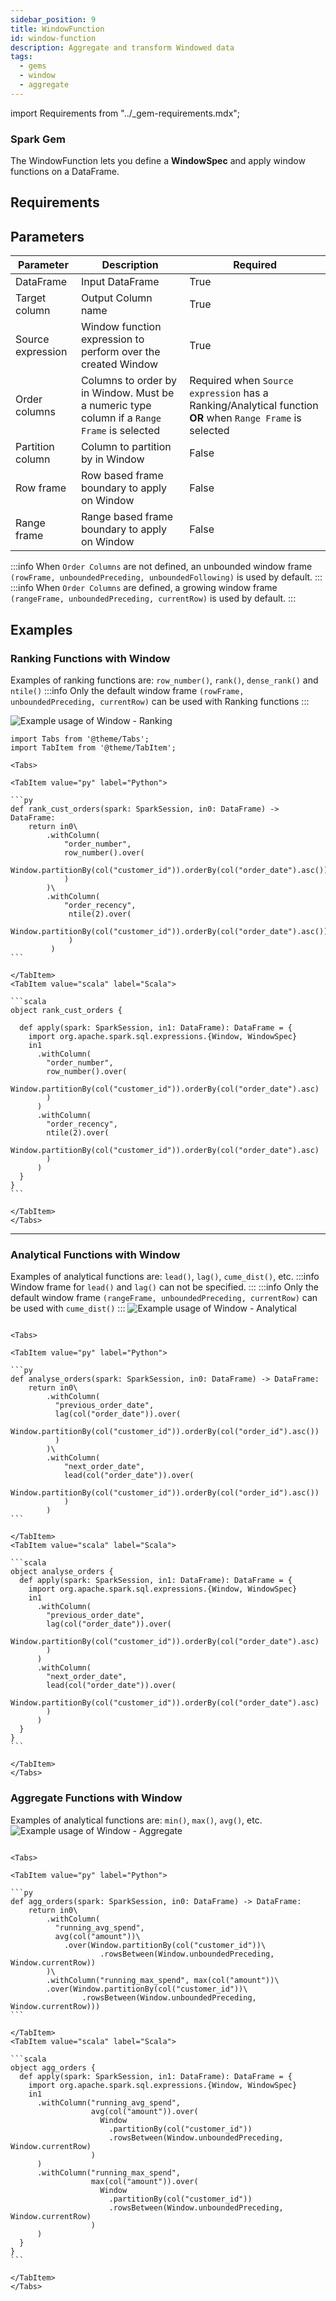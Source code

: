 ```yaml
---
sidebar_position: 9
title: WindowFunction
id: window-function
description: Aggregate and transform Windowed data
tags:
  - gems
  - window
  - aggregate
---
```


import Requirements from "../\_gem-requirements.mdx";

<h3><span class="badge">Spark Gem</span></h3>

The WindowFunction lets you define a **WindowSpec** and apply window functions on a DataFrame.

## Requirements

<Requirements packagename="ProphecySparkBasicPython"
  packageversion="0.0.1"
  scalalib=""
  pythonlib=""
  packageversion122="Supported 0.0.1+"
  packageversion143="Supported 0.0.1+"
  packageversion154="Supported 0.0.1+"
/>

## Parameters

| Parameter         | Description                                                                                 | Required                                                                                                  |
| ----------------- | ------------------------------------------------------------------------------------------- | --------------------------------------------------------------------------------------------------------- |
| DataFrame         | Input DataFrame                                                                             | True                                                                                                      |
| Target column     | Output Column name                                                                          | True                                                                                                      |
| Source expression | Window function expression to perform over the created Window                               | True                                                                                                      |
| Order columns     | Columns to order by in Window. Must be a numeric type column if a `Range Frame` is selected | Required when `Source expression` has a Ranking/Analytical function **OR** when `Range Frame` is selected |
| Partition column  | Column to partition by in Window                                                            | False                                                                                                     |
| Row frame         | Row based frame boundary to apply on Window                                                 | False                                                                                                     |
| Range frame       | Range based frame boundary to apply on Window                                               | False                                                                                                     |

:::info
When `Order Columns` are not defined, an unbounded window frame `(rowFrame, unboundedPreceding, unboundedFollowing)` is used by default.
:::
:::info
When `Order Columns` are defined, a growing window frame `(rangeFrame, unboundedPreceding, currentRow)` is used by default.
:::

## Examples

### Ranking Functions with Window

Examples of ranking functions are: `row_number()`, `rank()`, `dense_rank()` and `ntile()`
:::info
Only the default window frame `(rowFrame, unboundedPreceding, currentRow)` can be used with Ranking functions
:::

![Example usage of Window - Ranking](./img/window_eg_ranking.png)

````mdx-code-block
import Tabs from '@theme/Tabs';
import TabItem from '@theme/TabItem';

<Tabs>

<TabItem value="py" label="Python">

```py
def rank_cust_orders(spark: SparkSession, in0: DataFrame) -> DataFrame:
    return in0\
        .withColumn(
            "order_number",
            row_number().over(
                Window.partitionBy(col("customer_id")).orderBy(col("order_date").asc())
            )
        )\
        .withColumn(
            "order_recency",
             ntile(2).over(
                 Window.partitionBy(col("customer_id")).orderBy(col("order_date").asc())
             )
         )
```

</TabItem>
<TabItem value="scala" label="Scala">

```scala
object rank_cust_orders {

  def apply(spark: SparkSession, in1: DataFrame): DataFrame = {
    import org.apache.spark.sql.expressions.{Window, WindowSpec}
    in1
      .withColumn(
        "order_number",
        row_number().over(
          Window.partitionBy(col("customer_id")).orderBy(col("order_date").asc)
        )
      )
      .withColumn(
        "order_recency",
        ntile(2).over(
          Window.partitionBy(col("customer_id")).orderBy(col("order_date").asc)
        )
      )
  }
}
```

</TabItem>
</Tabs>

````

---

### Analytical Functions with Window

Examples of analytical functions are: `lead()`, `lag()`, `cume_dist()`, etc.
:::info
Window frame for `lead()` and `lag()` can not be specified.
:::
:::info
Only the default window frame `(rangeFrame, unboundedPreceding, currentRow)` can be used with `cume_dist()`
:::
![Example usage of Window - Analytical](./img/window_eg_analytical.png)

````mdx-code-block

<Tabs>

<TabItem value="py" label="Python">

```py
def analyse_orders(spark: SparkSession, in0: DataFrame) -> DataFrame:
    return in0\
        .withColumn(
          "previous_order_date",
          lag(col("order_date")).over(
            Window.partitionBy(col("customer_id")).orderBy(col("order_id").asc())
          )
        )\
        .withColumn(
            "next_order_date",
            lead(col("order_date")).over(
                Window.partitionBy(col("customer_id")).orderBy(col("order_id").asc())
            )
        )
```

</TabItem>
<TabItem value="scala" label="Scala">

```scala
object analyse_orders {
  def apply(spark: SparkSession, in1: DataFrame): DataFrame = {
    import org.apache.spark.sql.expressions.{Window, WindowSpec}
    in1
      .withColumn(
        "previous_order_date",
        lag(col("order_date")).over(
          Window.partitionBy(col("customer_id")).orderBy(col("order_date").asc)
        )
      )
      .withColumn(
        "next_order_date",
        lead(col("order_date")).over(
          Window.partitionBy(col("customer_id")).orderBy(col("order_date").asc)
        )
      )
  }
}
```

</TabItem>
</Tabs>

````

### Aggregate Functions with Window

Examples of analytical functions are: `min()`, `max()`, `avg()`, etc.
![Example usage of Window - Aggregate](./img/window_eg_agg.png)

````mdx-code-block

<Tabs>

<TabItem value="py" label="Python">

```py
def agg_orders(spark: SparkSession, in0: DataFrame) -> DataFrame:
    return in0\
        .withColumn(
          "running_avg_spend",
          avg(col("amount"))\
            .over(Window.partitionBy(col("customer_id"))\
                    .rowsBetween(Window.unboundedPreceding, Window.currentRow))
        )\
        .withColumn("running_max_spend", max(col("amount"))\
        .over(Window.partitionBy(col("customer_id"))\
                .rowsBetween(Window.unboundedPreceding, Window.currentRow)))
```

</TabItem>
<TabItem value="scala" label="Scala">

```scala
object agg_orders {
  def apply(spark: SparkSession, in1: DataFrame): DataFrame = {
    import org.apache.spark.sql.expressions.{Window, WindowSpec}
    in1
      .withColumn("running_avg_spend",
                  avg(col("amount")).over(
                    Window
                      .partitionBy(col("customer_id"))
                      .rowsBetween(Window.unboundedPreceding, Window.currentRow)
                  )
      )
      .withColumn("running_max_spend",
                  max(col("amount")).over(
                    Window
                      .partitionBy(col("customer_id"))
                      .rowsBetween(Window.unboundedPreceding, Window.currentRow)
                  )
      )
  }
}
```

</TabItem>
</Tabs>

````
